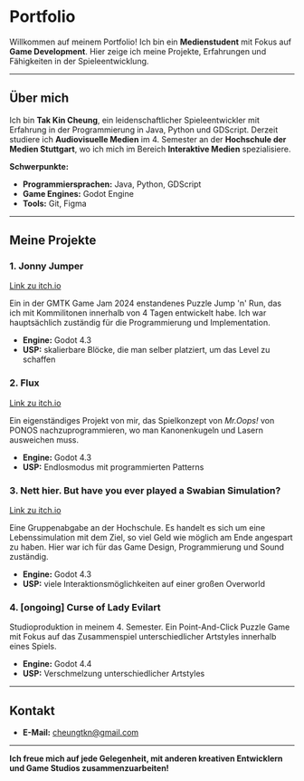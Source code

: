 # Portfolio

Willkommen auf meinem Portfolio! Ich bin ein **Medienstudent** mit Fokus auf **Game Development**. Hier zeige ich meine Projekte, Erfahrungen und Fähigkeiten in der Spieleentwicklung.

---

## Über mich

Ich bin **Tak Kin Cheung**, ein leidenschaftlicher Spieleentwickler mit Erfahrung in der Programmierung in Java, Python und GDScript. Derzeit studiere ich **Audiovisuelle Medien** im 4. Semester an der **Hochschule der Medien Stuttgart**, wo ich mich im Bereich **Interaktive Medien** spezialisiere.

**Schwerpunkte:**
- **Programmiersprachen:** Java, Python, GDScript
- **Game Engines:** Godot Engine
- **Tools:** Git, Figma

---

## Meine Projekte

### 1. **Jonny Jumper**
[Link zu itch.io](https://fetzen.itch.io/jonny-jumper)

Ein in der GMTK Game Jam 2024 enstandenes Puzzle Jump 'n' Run, das ich mit Kommilitonen innerhalb von 4 Tagen entwickelt habe. Ich war hauptsächlich zuständig für die Programmierung und Implementation.

- **Engine:** Godot 4.3
- **USP:** skalierbare Blöcke, die man selber platziert, um das Level zu schaffen

### 2. **Flux**
[Link zu itch.io](https://daruma4.itch.io/flux)

Ein eigenständiges Projekt von mir, das Spielkonzept von *Mr.Oops!* von PONOS nachzuprogrammieren, wo man Kanonenkugeln und Lasern ausweichen muss.

- **Engine:** Godot 4.3
- **USP:** Endlosmodus mit programmierten Patterns

### 3. **Nett hier. But have you ever played a Swabian Simulation?**
[Link zu itch.io](https://daruma4.itch.io/nett-hier)

Eine Gruppenabgabe an der Hochschule. Es handelt es sich um eine Lebenssimulation mit dem Ziel, so viel Geld wie möglich am Ende angespart zu haben. Hier war ich für das Game Design, Programmierung und Sound zuständig.

- **Engine:** Godot 4.3
- **USP:** viele Interaktionsmöglichkeiten auf einer großen Overworld

### 4. **[ongoing] Curse of Lady Evilart**

Studioproduktion in meinem 4. Semester. Ein Point-And-Click Puzzle Game mit Fokus auf das Zusammenspiel unterschiedlicher Artstyles innerhalb eines Spiels.

- **Engine:** Godot 4.4
- **USP:** Verschmelzung unterschiedlicher Artstyles

---

## Kontakt

- **E-Mail:** cheungtkn@gmail.com
---

**Ich freue mich auf jede Gelegenheit, mit anderen kreativen Entwicklern und Game Studios zusammenzuarbeiten!**

